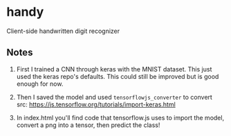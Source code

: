 # handy

Client-side handwritten digit recognizer

## Notes

1. First I trained a CNN through keras with the MNIST dataset. This just used the keras repo's defaults. This could still be improved but is good enough for now.

2. Then I saved the model and used `tensorflowjs_converter` to convert src: https://js.tensorflow.org/tutorials/import-keras.html

3. In index.html you'll find code that tensorflow.js uses to import the model, convert a png into a tensor, then predict the class!
